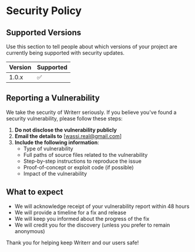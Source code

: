 # Security Policy

## Supported Versions

Use this section to tell people about which versions of your project are currently being supported with security updates.

| Version | Supported          |
| ------- | ------------------ |
| 1.0.x   | :white_check_mark: |

## Reporting a Vulnerability

We take the security of Writerr seriously. If you believe you've found a security vulnerability, please follow these steps:

1. **Do not disclose the vulnerability publicly**
2. **Email the details to** [wassi.real@gmail.com]
3. **Include the following information**:
   - Type of vulnerability
   - Full paths of source files related to the vulnerability
   - Step-by-step instructions to reproduce the issue
   - Proof-of-concept or exploit code (if possible)
   - Impact of the vulnerability

## What to expect

- We will acknowledge receipt of your vulnerability report within 48 hours
- We will provide a timeline for a fix and release
- We will keep you informed about the progress of the fix
- We will credit you for the discovery (unless you prefer to remain anonymous)

Thank you for helping keep Writerr and our users safe!